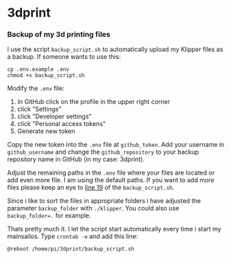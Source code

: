 # 3dprint
### Backup of my 3d printing files

I use the script `backup_script.sh` to automatically upload my Klipper files as a backup. If someone wants to use this:

```
cp .env.example .env
chmod +x backup_script.sh
```

Modify the `.env` file:
1. In GitHub click on the profile in the upper right corner
2. click "Settings"
3. click "Developer settings"
4. click "Personal access tokens"
5. Generate new token

Copy the new token into the `.env` file at `github_token`. Add your username in `github_username` and change the `github_repository` to your backup repository name in GitHub (in my case: 3dprint).

Adjust the remaining paths in the `.env` file where your files are located or add even more file. I am using the default paths. If you want to add more files please keep an eye to [line 19](https://github.com/Staubgeborener/3dprint/blob/main/backup_script.sh#L19) of the `backup_script.sh`.

Since i like to sort the files in appropriate folders i have adjusted the parameter `backup_folder` with `./klipper`. You could also use `backup_folder=.` for example.

Thats pretty much it. I let the script start automatically every time i start my mainsailos. 
Type `crontab -e` and add this line:

`@reboot /home/pi/3dprint/backup_script.sh`
